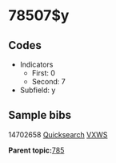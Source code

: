 # 78507$y

## Codes

-   Indicators
    -   First: 0
    -   Second: 7
-   Subfield: y

## Sample bibs

14702658 [Quicksearch](https://search.library.yale.edu/catalog/14702658) [VXWS](http://prodorbis.library.yale.edu:7014/vxws/GetHoldingsService?bibId=14702658)

**Parent topic:**[785](../../tags/785/785.md)

